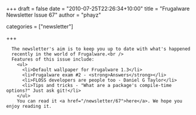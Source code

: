 
+++
draft = false
date = "2010-07-25T22:26:34+10:00"
title = "Frugalware Newsletter Issue 67"
author = "phayz"

categories = ["newsletter"]

+++

      The newsletter's aim is to keep you up to date with what's happened
      recently in the world of Frugalware.<br />
      Features of this issue include:
        <ul>
          <li>Default wallpaper for Frugalware 1.3</li>
          <li>Frugalware exam #2 - <strong>Answers</strong></li>
          <li>FLOSS developers are people too - Daniel G Taylor</li>
          <li>Tips and tricks - "What are a package's compile-time options?" Just ask git!</li>
        </ul>
        You can read it <a href="/newsletter/67">here</a>. We hope you enjoy reading it.
      
    